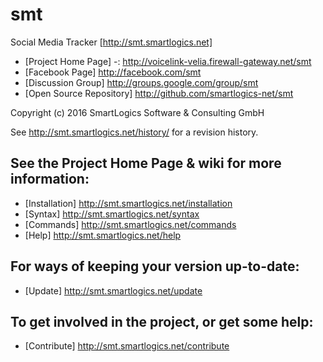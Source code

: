 # smt
Social Media Tracker
[http://smt.smartlogics.net]

- [Project Home Page]
-: http://voicelink-velia.firewall-gateway.net/smt
- [Facebook Page]          http://facebook.com/smt
- [Discussion Group]       http://groups.google.com/group/smt
- [Open Source Repository] http://github.com/smartlogics-net/smt
                                                                         
Copyright (c) 2016 SmartLogics Software & Consulting GmbH                
                                                                         
See http://smt.smartlogics.net/history/ for a revision history.          

## See the Project Home Page & wiki for more information:
- [Installation]  http://smt.smartlogics.net/installation
- [Syntax]        http://smt.smartlogics.net/syntax
- [Commands]      http://smt.smartlogics.net/commands
- [Help]          http://smt.smartlogics.net/help

## For ways of keeping your version up-to-date:
- [Update]        http://smt.smartlogics.net/update

## To get involved in the project, or get some help:
- [Contribute]    http://smt.smartlogics.net/contribute
